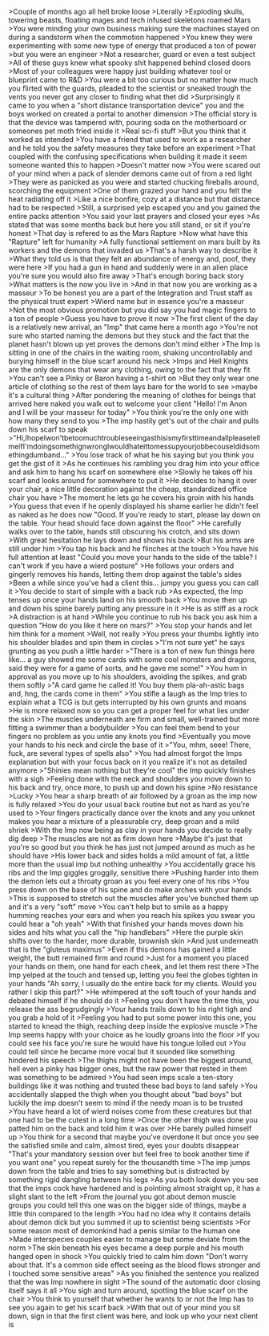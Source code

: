 \>Couple of months ago all hell broke loose
\>Literally
\>Exploding skulls, towering beasts, floating mages and tech infused skeletons roamed Mars
\>You were minding your own business making sure the machines stayed on during a sandstorm when the commotion happened
\>You knew they were experimenting with some new type of energy that produced a ton of power
\>but you were an engineer
\>Not a researcher, guard or even a test subject
\>All of these guys knew what spooky shit happened behind closed doors 
\>Most of your colleagues were happy just building whatever tool or blueprint came to R&D
\>You were a bit too curious but no matter how much you flirted with the guards, pleaded to the scientist or sneaked trough the vents you never got any closer to finding what thet did
\>Surprisingly it came to you when a "short distance transportation device" you and the boys worked on created a portal to another dimension
\>The official story is that the device was tampered with, pouring soda on the motherboard or someones pet moth fried inside it
\>Real sci-fi stuff
\>But you think that it worked as intended
\>You have a friend that used to work as a researcher and he told you the safety measures they take before an experiment
\>That coupled with the confusing specifications when building it made it seem someone wanted this to happen
\>Doesn't matter now
\>You were scared out of your mind when a pack of slender demons came out of from a red light
\>They were as panicked as you were and started chucking fireballs around, scorching the equipment
\>One of them grazed your hand and you felt the heat radiating off it
\>Like a nice bonfire, cozy at a distance but that distance had to be respected
\>Still, a surprised yelp escaped you and you gained the entire packs attention
\>You said your last prayers and closed your eyes
\>As stated that was some months back but here you still stand, or sit if you're honest
\>That day is refered to as the Mars Rapture
\>Now what have this "Rapture" left for humanity
\>A fully functional settlement on mars built by its workers and the demons that invaded us
\>That's a harsh way to describe it
\>What they told us is that they felt an abundance of energy and, poof, they were here
\>If you had a gun in hand and suddenly were in an alien place you're sure you would also fire away
\>That's enough boring back story
\>What matters is the now you live in
\>And in that now you are working as a masseur
\>To be honest you are a part of the Integration and Trust staff as the physical trust expert
\>Wierd name but in essence you're a masseur
\>Not the most obvious promotion but you did say you had magic fingers to a ton of people
\>Guess you have to prove it now
\>The first client of the day is a relatively new arrival, an "Imp" that came here a month ago
\>You're not sure who started naming the demons but they stuck and the fact that the planet hasn't blown up yet proves the demons don't mind either
\>The Imp is sitting in one of the chairs in the waiting room, shaking uncontrollably and burying himself in the blue scarf around his neck
\>Imps and Hell Knights are the only demons that wear any clothing, owing to the fact that they fit
\>You can't see a Pinky or Baron having a t-shirt on
\>But they only wear one article of clothing so the rest of them lays bare for the world to see
\>maybe it's a cultural thing
\>After pondering the meaning of clothes for beings that arrived here naked you walk out to welcome your client
"Hello! I'm Anon and I will be your masseur for today"
\>You think you're the only one with how many they send to you
\>The imp hastily get's out of the chair and pulls down his scarf to speak
\>"Hi,IhopeIwon'tbetoomuchtroubleseeingasthisismyfirsttimeandallpleasetellmeifI'mdoingsomethignwrongIwouldhateittomessupyourjobbecouseIdidsomethingdumband..."
\>You lose track of what he his saying but you think you get the gist of it
\>As he continues his rambling you drag him into your office and ask him to hang his scarf on somewhere else
\>Slowly he takes off his scarf and looks around for somewhere to put it
\>He decides to hang it over your chair, a nice little decoration against the cheap, standardized office chair you have
\>The moment he lets go he covers his groin with his hands
\>You guess that even if he openly displayed his shame earlier he didn't feel as naked as he does now
"Good. If you're ready to start, please lay down on the table. Your head should face down against the floor"
\>He carefully walks over to the table, hands still obscuring his crotch, and sits down
\>With great hesitation he lays down and shows his back
\>But his arms are still under him
\>You tap his back and he flinches at the touch
\>You have his full attention at least
"Could you move your hands to the side of the table? I can't work if you have a wierd posture"
\>He follows your orders and gingerly removes his hands, letting them drop against the table's sides
\>Been a while since you've had a client this... jumpy you guess you can call it
\>You decide to start of simple with a back rub
\>As expected, the Imp tenses up once your hands land on his smooth back
\>You move then up and down his spine barely putting any pressure in it
\>He is as stiff as a rock
\>A distraction is at hand
\>While you continue to rub his back you ask him a question
"How do you like it here on mars?"
\>You stop your hands and let him think for a moment
\>Well, not really
\>You press your thumbs lightly into his shoulder blades and spin them in circles
\>"I'm not sure yet" he says grunting as you push a little harder
\>"There is a ton of new fun things here like... a guy showed me some cards with some cool monsters and dragons, said they were for a game of sorts, and he gave me some!"
\>You hum in approval as you move up to his shoulders, avoiding the spikes, and grab them softly
\>"A card game he called it! You buy them pla-ah-astic bags and, hng, the cards come in them"
\>You stifle a laugh as the Imp tries to explain what a TCG is but gets interrupted by his own grunts and moans
\>He is more relaxed now so you can get a proper feel for what lies under the skin
\>The muscles underneath are firm and small, well-trained but more fitting a swimmer than a bodybuilder
\>You can feel them bend to your fingers no problem as you untie any knots you find
\>Eventually you move your hands to his neck and circle the base of it
\>"You, mhm, seee! There, fuck, are several types of spells also" 
\>You had almost forgot the Imps explanation but with your focus back on it you realize it's not as detailed anymore
\>"Shinies mean nothing but they're cool" the Imp quickly finishes with a sigh
\>Feeling done with the neck and shoulders you move down to his back and try, once more, to push up and down his spine
\>No resistance
\>Lucky
\>You hear a sharp breath of air followed by a groan as the imp now is fully relaxed
\>You do your usual back routine but not as hard as you're used to
\>Your fingers practically dance over the knots and any you unknot makes you hear a mixture of a pleasurable cry, deep groan and a mild shriek
\>With the Imp now being as clay in your hands you decide to really dig deep
\>The muscles are not as firm down here
\>Maybe it's just that you're so good but you think he has just not jumped around as much as he should have
\>His lower back and sides holds a mild amount of fat, a little more than the usual imp but nothing unhealthy
\>You accidentally grace his ribs and the Imp giggles groggily, sensitive there
\>Pushing harder into them the demon lets out a throaty groan as you feel every one of his ribs
\>You press down on the base of his spine and do make arches with your hands
\>This is supposed to stretch out the muscles after you've bunched them up and it's a very "soft" move
\>You can't help but to smile as a happy humming reaches your ears and when you reach his spikes you swear you could hear a "oh yeah"
\>With that finished your hands moves down his sides and hits what you call the "hip handlebars"
\>Here the purple skin shifts over to the harder, more durable, brownish skin
\>And just underneath that is the "gluteus maximus"
\>Even if this demons has gained a little weight, the butt remained firm and round
\>Just for a moment you placed your hands on them, one hand for each cheek, and let them rest there
\>The Imp yelped at the touch and tensed up, letting you feel the globes tighten in your hands
"Ah sorry, I usually do the entire back for my clients. Would you rather I skip this part?"
\>He whimpered at the soft touch of your hands and debated himself if he should do it
\>Feeling you don't have the time this, you release the ass begrudgingly
\>Your hands trails down to his right tigh and you grab a hold of it
\>Feeling you had to put some power into this one, you started to knead the thigh, reaching deep inside the explosive muscle
\>The Imp seems happy with your choice as he loudly groans into the floor
\>If you could see his face you're sure he would have his tongue lolled out
\>You could tell since he became more vocal but it sounded like something hindered his speech
\>The thighs might not have been the biggest around, hell even a pinky has bigger ones, but the raw power that rested in them was something to be admired
\>You had seen imps scale a ten-story buildings like it was nothing and trusted these bad boys to land safely
\>You accidentally slapped the thigh when you thought about "bad boys" but luckily the imp doesn't seem to mind if the needy moan is to be trusted
\>You have heard a lot of wierd noises come from these creatures but that one had to be the cutest in a long time
\>Once the other thigh was done you patted him on the back and told him it was over
\>He barely pulled himself up
\>You think for a second that maybe you've overdone it but once you see the satisfied smile and calm, almost tired, eyes your doubts disappear
"That's your mandatory session over but feel free to book another time if you want one" you repeat surely for the thousandth time
\>The imp jumps down from the table and tries to say something but is distracted by something rigid dangling between his legs
\>As you both look down you see that the imps cock have hardened and is pointing almost straight up, it has a slight slant to the left
\>From the journal you got about demon muscle groups you could tell this one was on the bigger side of things, maybe a little thin compared to the length
\>You had no idea why it contains details about demon dick but you summed it up to scientist being scientists
\>For some reason most of demonkind had a penis similar to the human one
\>Made interspecies couples easier to manage but some deviate from the norm
\>The skin beneath his eyes became a deep purple and his mouth hanged open in shock
\>You quickly tried to calm him down
"Don't worry about that. It's a common side effect seeing as the blood flows stronger and I touched some sensitive areas"
\>As you finished the sentence you realized that the was Imp nowhere in sight
\>The sound of the automatic door closing itself says it all
\>You sigh and turn around, spotting the blue scarf on the chair
\>You think to yourself that whether he wants to or not the Imp has to see you again to get his scarf back
\>With that out of your mind you sit down, sign in that the first client was here, and look up who your next client is